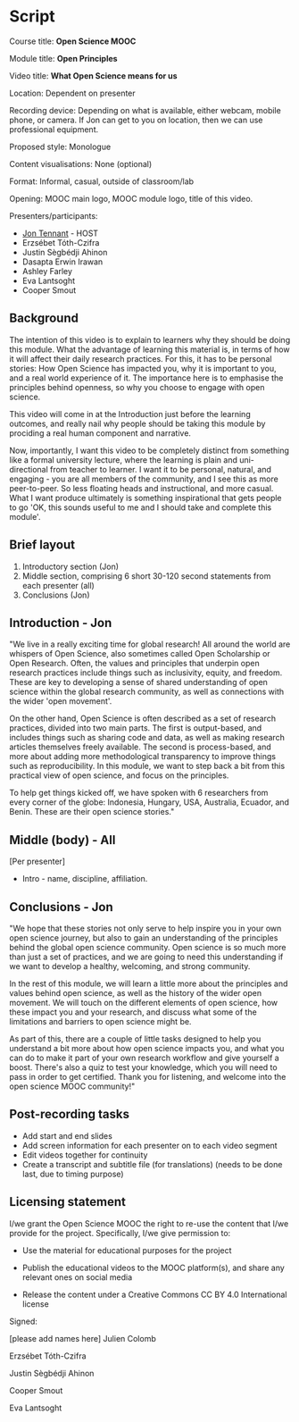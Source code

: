Script
===============

Course title: **Open Science MOOC**

Module title: **Open Principles**

Video title: **What Open Science means for us**

Location: Dependent on presenter

Recording device: Depending on what is available, either webcam, mobile phone, or camera. If Jon can get to you on location, then we can use professional equipment.

Proposed style: Monologue

Content visualisations: None (optional)

Format: Informal, casual, outside of classroom/lab

Opening: MOOC main logo, MOOC module logo, title of this video.

Presenters/participants:

* [Jon Tennant](https://twitter.com/protohedgehog) - HOST
* Erzsébet Tóth-Czifra
* Justin Sègbédji Ahinon
* Dasapta Erwin Irawan
* Ashley Farley
* Eva Lantsoght
* Cooper Smout


## Background
The intention of this video is to explain to learners why they should be doing this module. What the advantage of learning this material is, in terms of how it will affect their daily research practices. For this, it has to be personal stories: How Open Science has impacted you, why it is important to you, and a real world experience of it. The importance here is to emphasise the principles behind openness, so why you choose to engage with open science.

This video will come in at the Introduction just before the learning outcomes, and really nail why people should be taking this module by prociding a real human component and narrative.

Now, importantly, I want this video to be completely distinct from something like a formal university lecture, where the learning is plain and uni-directional from teacher to learner. I want it to be personal, natural, and engaging - you are all members of the community, and I see this as more peer-to-peer. So less floating heads and instructional, and more casual. What I want produce ultimately is something inspirational that gets people to go 'OK, this sounds useful to me and I should take and complete this module'.

## Brief layout

1. Introductory section (Jon)
2. Middle section, comprising 6 short 30-120 second statements from each presenter (all)
3. Conclusions (Jon)


Introduction - Jon
------------
"We live in a really exciting time for global research! All around the world are whispers of Open Science, also sometimes called Open Scholarship or Open Research. Often, the values and principles that underpin open research practices include things such as inclusivity, equity, and freedom. These are key to developing a sense of shared understanding of open science within the global research community, as well as connections with the wider 'open movement'.

On the other hand, Open Science is often described as a set of research practices, divided into two main parts. The first is output-based, and includes things such as sharing code and data, as well as making research articles themselves freely available. The second is process-based, and more about adding more methodological transparency to improve things such as reproducibility. In this module, we want to step back a bit from this practical view of open science, and focus on the principles. 

To help get things kicked off, we have spoken with 6 researchers from every corner of the globe: Indonesia, Hungary, USA, Australia, Ecuador, and Benin. These are their open science stories."


Middle (body) - All
-------------

[Per presenter]

* Intro - name, discipline, affiliation.


Conclusions - Jon
-----------

"We hope that these stories not only serve to help inspire you in your own open science journey, but also to gain an understanding of the principles behind the global open science community. Open science is so much more than just a set of practices, and we are going to need this understanding if we want to develop a healthy, welcoming, and strong community.

In the rest of this module, we will learn a little more about the principles and values behind open science, as well as the history of the wider open movement. We will touch on the different elements of open science, how these impact you and your research, and discuss what some of the limitations and barriers to open science might be.

As part of this, there are a couple of little tasks designed to help you understand a bit more about how open science impacts you, and what you can do to make it part of your own research workflow and give yourself a boost. There's also a quiz to test your knowledge, which you will need to pass in order to get certified. Thank you for listening, and welcome into the open science MOOC community!"


## Post-recording tasks

* Add start and end slides
* Add screen information for each presenter on to each video segment
* Edit videos together for continuity
* Create a transcript and subtitle file (for translations) (needs to be done last, due to timing purpose)

## Licensing statement

I/we grant the Open Science MOOC the right to re-use the content that
I/we provide for the project. Specifically, I/we give permission to:

-   Use the material for educational purposes for the project

-   Publish the educational videos to the MOOC platform(s), and share any
    relevant ones on social media

-   Release the content under a Creative Commons CC BY 4.0
    International license
    
Signed:

[please add names here]
Julien Colomb

Erzsébet Tóth-Czifra

Justin Sègbédji Ahinon

Cooper Smout

Eva Lantsoght
